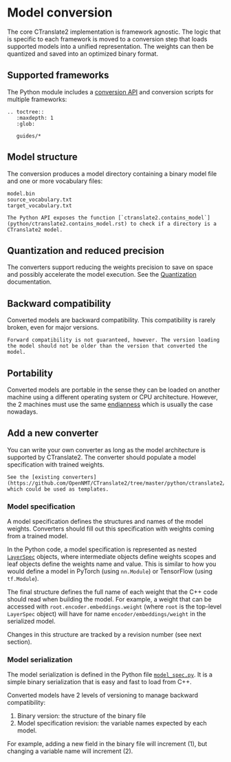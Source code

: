 # Model conversion

The core CTranslate2 implementation is framework agnostic. The logic that is specific to each framework is moved to a conversion step that loads supported models into a unified representation. The weights can then be quantized and saved into an optimized binary format.

## Supported frameworks

The Python module includes a [conversion API](python/ctranslate2.converters.rst) and conversion scripts for multiple frameworks:

```{eval-rst}
.. toctree::
   :maxdepth: 1
   :glob:

   guides/*
```

## Model structure

The conversion produces a model directory containing a binary model file and one or more vocabulary files:

```text
model.bin
source_vocabulary.txt
target_vocabulary.txt
```

```{tip}
The Python API exposes the function [`ctranslate2.contains_model`](python/ctranslate2.contains_model.rst) to check if a directory is a CTranslate2 model.
```

## Quantization and reduced precision

The converters support reducing the weights precision to save on space and possibly accelerate the model execution. See the [Quantization](quantization.md) documentation.

## Backward compatibility

Converted models are backward compatibility. This compatibility is rarely broken, even for major versions.

```{attention}
Forward compatibility is not guaranteed, however. The version loading the model should not be older than the version that converted the model.
```

## Portability

Converted models are portable in the sense they can be loaded on another machine using a different operating system or CPU architecture. However, the 2 machines must use the same [endianness](https://en.wikipedia.org/wiki/Endianness) which is usually the case nowadays.

## Add a new converter

You can write your own converter as long as the model architecture is supported by CTranslate2. The converter should populate a model specification with trained weights.

```{tip}
See the [existing converters](https://github.com/OpenNMT/CTranslate2/tree/master/python/ctranslate2/converters) which could be used as templates.
```

### Model specification

A model specification defines the structures and names of the model weights. Converters should fill out this specification with weights coming from a trained model.

In the Python code, a model specification is represented as nested [`LayerSpec`](python/ctranslate2.specs.LayerSpec.rst) objects, where intermediate objects define weights scopes and leaf objects define the weights name and value. This is similar to how you would define a model in PyTorch (using `nn.Module`) or TensorFlow (using `tf.Module`).

The final structure defines the full name of each weight that the C++ code should read when building the model. For example, a weight that can be accessed with `root.encoder.embeddings.weight` (where `root` is the top-level `LayerSpec` object) will have for name `encoder/embeddings/weight` in the serialized model.

Changes in this structure are tracked by a revision number (see next section).

### Model serialization

The model serialization is defined in the Python file [`model_spec.py`](https://github.com/OpenNMT/CTranslate2/blob/master/python/ctranslate2/specs/model_spec.py). It is a simple binary serialization that is easy and fast to load from C++.

Converted models have 2 levels of versioning to manage backward compatibility:

1. Binary version: the structure of the binary file
2. Model specification revision: the variable names expected by each model.

For example, adding a new field in the binary file will increment (1), but changing a variable name will increment (2).
